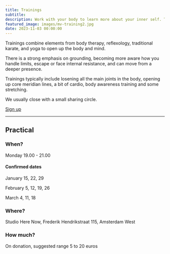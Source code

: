 ```yaml
---
title: Trainings
subtitle: 
description: Work with your body to learn more about your inner self. Trainings combine elements from body therapy, reflexology, traditional karate, and yoga.
featured_image: images/mv-training2.jpg
date: 2023-11-03 00:00:00
---
```


Trainings combine elements from body therapy, reflexology, traditional karate, and yoga to open up the body and mind.

There is a strong emphasis on grounding, becoming more aware how you handle limits, escape or face internal resistance, and can move from a deeper presence.

Trainings typically include losening all the main joints in the body, opening up core meridian lines, a bit of cardio, body awareness training and some stretching.

We usually close with a small sharing circle.

<a href="/contact" class="button button--large">Sign up</a>

---

## Practical

### When?

Monday 19.00 - 21.00

#### Confirmed dates

January 15, 22, 29

February 5, 12, 19, 26

March 4, 11, 18

### Where?

Studio Here Now, Frederik Hendrikstraat 115, Amsterdam West

### How much?

On donation, suggested range 5 to 20 euros

